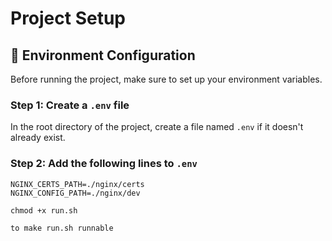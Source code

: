 # Project Setup

## 🔧 Environment Configuration

Before running the project, make sure to set up your environment variables.

### Step 1: Create a `.env` file

In the root directory of the project, create a file named `.env` if it doesn't already exist.

### Step 2: Add the following lines to `.env`

```env
NGINX_CERTS_PATH=./nginx/certs
NGINX_CONFIG_PATH=./nginx/dev

chmod +x run.sh

to make run.sh runnable

